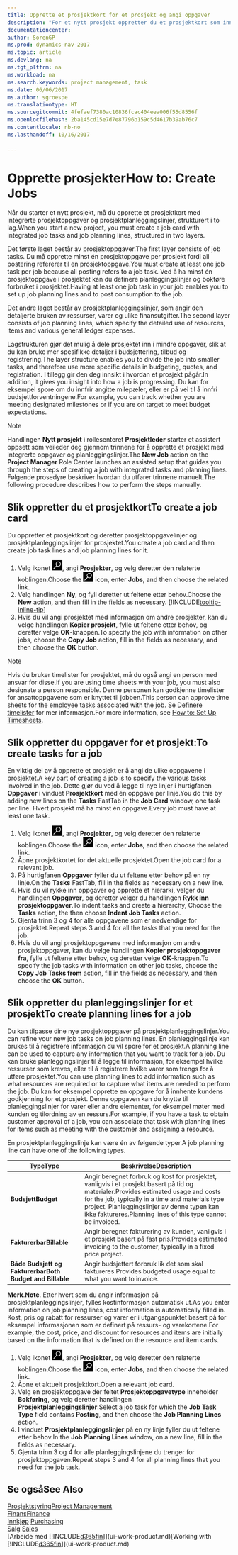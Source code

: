 ```yaml
---
title: Opprette et prosjektkort for et prosjekt og angi oppgaver
description: "For et nytt prosjekt oppretter du et prosjektkort som inneholder prosjektoppgaver og planleggingslinjer, slik at det blir enklere å administrere fremdrift og budsjett."
documentationcenter: 
author: SorenGP
ms.prod: dynamics-nav-2017
ms.topic: article
ms.devlang: na
ms.tgt_pltfrm: na
ms.workload: na
ms.search.keywords: project management, task
ms.date: 06/06/2017
ms.author: sgroespe
ms.translationtype: HT
ms.sourcegitcommit: 4fefaef7380ac10836fcac404eea006f55d8556f
ms.openlocfilehash: 2ba145cd15e7d7e87796b159c5d4617b39ab76c7
ms.contentlocale: nb-no
ms.lasthandoff: 10/16/2017

---
```

# <a name="how-to-create-jobs"></a><span data-ttu-id="1f3bf-103">Opprette prosjekter</span><span class="sxs-lookup"><span data-stu-id="1f3bf-103">How to: Create Jobs</span></span>
<span data-ttu-id="1f3bf-104">Når du starter et nytt prosjekt, må du opprette et prosjektkort med integrerte prosjektoppgaver og prosjektplanleggingslinjer, strukturert i to lag.</span><span class="sxs-lookup"><span data-stu-id="1f3bf-104">When you start a new project, you must create a job card with integrated job tasks and job planning lines, structured in two layers.</span></span>  

<span data-ttu-id="1f3bf-105">Det første laget består av prosjektoppgaver.</span><span class="sxs-lookup"><span data-stu-id="1f3bf-105">The first layer consists of job tasks.</span></span> <span data-ttu-id="1f3bf-106">Du må opprette minst én prosjektoppgave per prosjekt fordi all postering refererer til en prosjektoppgave.</span><span class="sxs-lookup"><span data-stu-id="1f3bf-106">You must create at least one job task per job because all posting refers to a job task.</span></span> <span data-ttu-id="1f3bf-107">Ved å ha minst én prosjektoppgave i prosjektet kan du definere planleggingslinjer og bokføre forbruket i prosjektet.</span><span class="sxs-lookup"><span data-stu-id="1f3bf-107">Having at least one job task in your job enables you to set up job planning lines and to post consumption to the job.</span></span>

<span data-ttu-id="1f3bf-108">Det andre laget består av prosjektplanleggingslinjer, som angir den detaljerte bruken av ressurser, varer og ulike finansutgifter.</span><span class="sxs-lookup"><span data-stu-id="1f3bf-108">The second layer consists of job planning lines, which specify the detailed use of resources, items and various general ledger expenses.</span></span>

<span data-ttu-id="1f3bf-109">Lagstrukturen gjør det mulig å dele prosjektet inn i mindre oppgaver, slik at du kan bruke mer spesifikke detaljer i budsjettering, tilbud og registrering.</span><span class="sxs-lookup"><span data-stu-id="1f3bf-109">The layer structure enables you to divide the job into smaller tasks, and therefore use more specific details in budgeting, quotes, and registration.</span></span> <span data-ttu-id="1f3bf-110">I tillegg gir den deg innsikt i hvordan et prosjekt pågår.</span><span class="sxs-lookup"><span data-stu-id="1f3bf-110">In addition, it gives you insight into how a job is progressing.</span></span> <span data-ttu-id="1f3bf-111">Du kan for eksempel spore om du innfrir angitte milepæler, eller er på vei til å innfri budsjettforventningene.</span><span class="sxs-lookup"><span data-stu-id="1f3bf-111">For example, you can track whether you are meeting designated milestones or if you are on target to meet budget expectations.</span></span>

> [!NOTE]  
>   <span data-ttu-id="1f3bf-112">Handlingen **Nytt prosjekt** i rollesenteret **Prosjektleder** starter et assistert oppsett som veileder deg gjennom trinnene for å opprette et prosjekt med integrerte oppgaver og planleggingslinjer.</span><span class="sxs-lookup"><span data-stu-id="1f3bf-112">The **New Job** action on the **Project Manager** Role Center launches an assisted setup that guides you through the steps of creating a job with integrated tasks and planning lines.</span></span> <span data-ttu-id="1f3bf-113">Følgende prosedyre beskriver hvordan du utfører trinnene manuelt.</span><span class="sxs-lookup"><span data-stu-id="1f3bf-113">The following procedure describes how to perform the steps manually.</span></span>

## <a name="to-create-a-job-card"></a><span data-ttu-id="1f3bf-114">Slik oppretter du et prosjektkort</span><span class="sxs-lookup"><span data-stu-id="1f3bf-114">To create a job card</span></span>
<span data-ttu-id="1f3bf-115">Du oppretter et prosjektkort og deretter prosjektoppgavelinjer og prosjektplanleggingslinjer for prosjektet.</span><span class="sxs-lookup"><span data-stu-id="1f3bf-115">You create a job card and then create job task lines and job planning lines for it.</span></span>

1. <span data-ttu-id="1f3bf-116">Velg ikonet ![Søk etter side eller rapport](media/ui-search/search_small.png "Søk etter side eller rapport"), angi **Prosjekter**, og velg deretter den relaterte koblingen.</span><span class="sxs-lookup"><span data-stu-id="1f3bf-116">Choose the ![Search for Page or Report](media/ui-search/search_small.png "Search for Page or Report icon") icon, enter **Jobs**, and then choose the related link.</span></span>  
2. <span data-ttu-id="1f3bf-117">Velg handlingen **Ny**, og fyll deretter ut feltene etter behov.</span><span class="sxs-lookup"><span data-stu-id="1f3bf-117">Choose the **New** action, and then fill in the fields as necessary.</span></span> [!INCLUDE[tooltip-inline-tip](includes/tooltip-inline-tip_md.md)]
3. <span data-ttu-id="1f3bf-118">Hvis du vil angi prosjektet med informasjon om andre prosjekter, kan du velge handlingen **Kopier prosjekt**, fylle ut feltene etter behov, og deretter velge **OK**-knappen.</span><span class="sxs-lookup"><span data-stu-id="1f3bf-118">To specify the job with information on other jobs, choose the **Copy Job** action, fill in the fields as necessary, and then choose the **OK** button.</span></span>

> [!NOTE]  
>   <span data-ttu-id="1f3bf-119">Hvis du bruker timelister for prosjektet, må du også angi en person med ansvar for disse.</span><span class="sxs-lookup"><span data-stu-id="1f3bf-119">If you are using time sheets with your job, you must also designate a person responsible.</span></span> <span data-ttu-id="1f3bf-120">Denne personen kan godkjenne timelister for ansattoppgavene som er knyttet til jobben.</span><span class="sxs-lookup"><span data-stu-id="1f3bf-120">This person can approve time sheets for the employee tasks associated with the job.</span></span> <span data-ttu-id="1f3bf-121">Se [Definere timelister](projects-how-setup-time-sheets.md) for mer informasjon.</span><span class="sxs-lookup"><span data-stu-id="1f3bf-121">For more information, see [How to: Set Up Timesheets](projects-how-setup-time-sheets.md).</span></span>

## <a name="to-create-tasks-for-a-job"></a><span data-ttu-id="1f3bf-122">Slik oppretter du oppgaver for et prosjekt:</span><span class="sxs-lookup"><span data-stu-id="1f3bf-122">To create tasks for a job</span></span>
<span data-ttu-id="1f3bf-123">En viktig del av å opprette et prosjekt er å angi de ulike oppgavene i prosjektet.</span><span class="sxs-lookup"><span data-stu-id="1f3bf-123">A key part of creating a job is to specify the various tasks involved in the job.</span></span> <span data-ttu-id="1f3bf-124">Dette gjør du ved å legge til nye linjer i hurtigfanen **Oppgaver** i vinduet **Prosjektkort** med én oppgave per linje.</span><span class="sxs-lookup"><span data-stu-id="1f3bf-124">You do this by adding new lines on the **Tasks** FastTab in the **Job Card** window, one task per line.</span></span> <span data-ttu-id="1f3bf-125">Hvert prosjekt må ha minst én oppgave.</span><span class="sxs-lookup"><span data-stu-id="1f3bf-125">Every job must have at least one task.</span></span>

1. <span data-ttu-id="1f3bf-126">Velg ikonet ![Søk etter side eller rapport](media/ui-search/search_small.png "Søk etter side eller rapport"), angi **Prosjekter**, og velg deretter den relaterte koblingen.</span><span class="sxs-lookup"><span data-stu-id="1f3bf-126">Choose the ![Search for Page or Report](media/ui-search/search_small.png "Search for Page or Report icon") icon, enter **Jobs**, and then choose the related link.</span></span>
2. <span data-ttu-id="1f3bf-127">Åpne prosjektkortet for det aktuelle prosjektet.</span><span class="sxs-lookup"><span data-stu-id="1f3bf-127">Open the job card for a relevant job.</span></span>
3. <span data-ttu-id="1f3bf-128">På hurtigfanen **Oppgaver** fyller du ut feltene etter behov på en ny linje.</span><span class="sxs-lookup"><span data-stu-id="1f3bf-128">On the **Tasks** FastTab, fill in the fields as necessary on a new line.</span></span>
4. <span data-ttu-id="1f3bf-129">Hvis du vil rykke inn oppgaver og opprette et hierarki, velger du handlingen **Oppgaver**, og deretter velger du handlingen **Rykk inn prosjektoppgaver**.</span><span class="sxs-lookup"><span data-stu-id="1f3bf-129">To indent tasks and create a hierarchy, Choose the **Tasks** action, the then choose **Indent Job Tasks** action.</span></span>
5. <span data-ttu-id="1f3bf-130">Gjenta trinn 3 og 4 for alle oppgavene som er nødvendige for prosjektet.</span><span class="sxs-lookup"><span data-stu-id="1f3bf-130">Repeat steps 3 and 4 for all the tasks that you need for the job.</span></span>
6. <span data-ttu-id="1f3bf-131">Hvis du vil angi prosjektoppgavene med informasjon om andre prosjektoppgaver, kan du velge handlingen **Kopier prosjektoppgaver fra**, fylle ut feltene etter behov, og deretter velge **OK**-knappen.</span><span class="sxs-lookup"><span data-stu-id="1f3bf-131">To specify the job tasks with information on other job tasks, choose the **Copy Job Tasks from** action, fill in the fields as necessary, and then choose the **OK** button.</span></span>

## <a name="to-create-planning-lines-for-a-job"></a><span data-ttu-id="1f3bf-132">Slik oppretter du planleggingslinjer for et prosjekt</span><span class="sxs-lookup"><span data-stu-id="1f3bf-132">To create planning lines for a job</span></span>
<span data-ttu-id="1f3bf-133">Du kan tilpasse dine nye prosjektoppgaver på prosjektplanleggingslinjer.</span><span class="sxs-lookup"><span data-stu-id="1f3bf-133">You can refine your new job tasks on job planning lines.</span></span> <span data-ttu-id="1f3bf-134">En planleggingslinje kan brukes til å registrere informasjon du vil spore for et prosjekt.</span><span class="sxs-lookup"><span data-stu-id="1f3bf-134">A planning line can be used to capture any information that you want to track for a job.</span></span> <span data-ttu-id="1f3bf-135">Du kan bruke planleggingslinjer til å legge til informasjon, for eksempel hvilke ressurser som kreves, eller til å registrere hvilke varer som trengs for å utføre prosjektet.</span><span class="sxs-lookup"><span data-stu-id="1f3bf-135">You can use planning lines to add information such as what resources are required or to capture what items are needed to perform the job.</span></span> <span data-ttu-id="1f3bf-136">Du kan for eksempel opprette en oppgave for å innhente kundens godkjenning for et prosjekt. Denne oppgaven kan du knytte til planleggingslinjer for varer eller andre elementer, for eksempel møter med kunden og tilordning av en ressurs.</span><span class="sxs-lookup"><span data-stu-id="1f3bf-136">For example, if you have a task to obtain customer approval of a job, you can associate that task with planning lines for items such as meeting with the customer and assigning a resource.</span></span>  

<span data-ttu-id="1f3bf-137">En prosjektplanleggingslinje kan være én av følgende typer.</span><span class="sxs-lookup"><span data-stu-id="1f3bf-137">A job planning line can have one of the following types.</span></span>  

| <span data-ttu-id="1f3bf-138">Type</span><span class="sxs-lookup"><span data-stu-id="1f3bf-138">Type</span></span> | <span data-ttu-id="1f3bf-139">Beskrivelse</span><span class="sxs-lookup"><span data-stu-id="1f3bf-139">Description</span></span> |
| --- | --- |
| <span data-ttu-id="1f3bf-140">**Budsjett**</span><span class="sxs-lookup"><span data-stu-id="1f3bf-140">**Budget**</span></span> |<span data-ttu-id="1f3bf-141">Angir beregnet forbruk og kost for prosjektet, vanligvis i et prosjekt basert på tid og materialer.</span><span class="sxs-lookup"><span data-stu-id="1f3bf-141">Provides estimated usage and costs for the job, typically in a time and materials type project.</span></span> <span data-ttu-id="1f3bf-142">Planleggingslinjer av denne typen kan ikke faktureres.</span><span class="sxs-lookup"><span data-stu-id="1f3bf-142">Planning lines of this type cannot be invoiced.</span></span> |
| <span data-ttu-id="1f3bf-143">**Fakturerbar**</span><span class="sxs-lookup"><span data-stu-id="1f3bf-143">**Billable**</span></span> |<span data-ttu-id="1f3bf-144">Angir beregnet fakturering av kunden, vanligvis i et prosjekt basert på fast pris.</span><span class="sxs-lookup"><span data-stu-id="1f3bf-144">Provides estimated invoicing to the customer, typically in a fixed price project.</span></span> |
| <span data-ttu-id="1f3bf-145">**Både Budsjett og Fakturerbar**</span><span class="sxs-lookup"><span data-stu-id="1f3bf-145">**Both Budget and Billable**</span></span> |<span data-ttu-id="1f3bf-146">Angir budsjettert forbruk lik det som skal faktureres.</span><span class="sxs-lookup"><span data-stu-id="1f3bf-146">Provides budgeted usage equal to what you want to invoice.</span></span> |

<span data-ttu-id="1f3bf-147">**Merk**.</span><span class="sxs-lookup"><span data-stu-id="1f3bf-147">**Note**.</span></span> <span data-ttu-id="1f3bf-148">Etter hvert som du angir informasjon på prosjektplanleggingslinjer, fylles kostinformasjon automatisk ut.</span><span class="sxs-lookup"><span data-stu-id="1f3bf-148">As you enter information on job planning lines, cost information is automatically filled in.</span></span> <span data-ttu-id="1f3bf-149">Kost, pris og rabatt for ressurser og varer er i utgangspunktet basert på for eksempel informasjonen som er definert på ressurs- og varekortene.</span><span class="sxs-lookup"><span data-stu-id="1f3bf-149">For example, the cost, price, and discount for resources and items are initially based on the information that is defined on the resource and item cards.</span></span>

1. <span data-ttu-id="1f3bf-150">Velg ikonet ![Søk etter side eller rapport](media/ui-search/search_small.png "Søk etter side eller rapport"), angi **Prosjekter**, og velg deretter den relaterte koblingen.</span><span class="sxs-lookup"><span data-stu-id="1f3bf-150">Choose the ![Search for Page or Report](media/ui-search/search_small.png "Search for Page or Report icon") icon, enter **Jobs**, and then choose the related link.</span></span>
2. <span data-ttu-id="1f3bf-151">Åpne et aktuelt prosjektkort.</span><span class="sxs-lookup"><span data-stu-id="1f3bf-151">Open a relevant job card.</span></span>
3. <span data-ttu-id="1f3bf-152">Velg en prosjektoppgave der feltet **Prosjektoppgavetype** inneholder **Bokføring**, og velg deretter handlingen **Prosjektplanleggingslinjer**.</span><span class="sxs-lookup"><span data-stu-id="1f3bf-152">Select a job task for which the **Job Task Type** field contains **Posting**, and then choose the **Job Planning Lines** action.</span></span>  
4. <span data-ttu-id="1f3bf-153">I vinduet **Prosjektplanleggingslinjer** på en ny linje fyller du ut feltene etter behov.</span><span class="sxs-lookup"><span data-stu-id="1f3bf-153">In the **Job Planning Lines** window, on a new line, fill in the fields as necessary.</span></span>
5. <span data-ttu-id="1f3bf-154">Gjenta trinn 3 og 4 for alle planleggingslinjene du trenger for prosjektoppgaven.</span><span class="sxs-lookup"><span data-stu-id="1f3bf-154">Repeat steps 3 and 4 for all planning lines that you need for the job task.</span></span>

## <a name="see-also"></a><span data-ttu-id="1f3bf-155">Se også</span><span class="sxs-lookup"><span data-stu-id="1f3bf-155">See Also</span></span>
[<span data-ttu-id="1f3bf-156">Prosjektstyring</span><span class="sxs-lookup"><span data-stu-id="1f3bf-156">Project Management</span></span>](projects-manage-projects.md)  
[<span data-ttu-id="1f3bf-157">Finans</span><span class="sxs-lookup"><span data-stu-id="1f3bf-157">Finance</span></span>](finance.md)  
<span data-ttu-id="1f3bf-158">[Innkjøp](purchasing-manage-purchasing.md)       </span><span class="sxs-lookup"><span data-stu-id="1f3bf-158">[Purchasing](purchasing-manage-purchasing.md)       </span></span>  
<span data-ttu-id="1f3bf-159">[Salg](sales-manage-sales.md)    </span><span class="sxs-lookup"><span data-stu-id="1f3bf-159">[Sales](sales-manage-sales.md)    </span></span>  
<span data-ttu-id="1f3bf-160">[Arbeide med [!INCLUDE[d365fin](includes/d365fin_md.md)]](ui-work-product.md)</span><span class="sxs-lookup"><span data-stu-id="1f3bf-160">[Working with [!INCLUDE[d365fin](includes/d365fin_md.md)]](ui-work-product.md)</span></span>  

